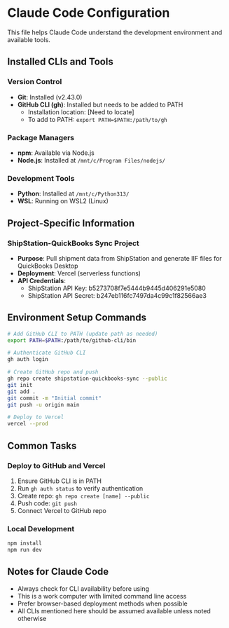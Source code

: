 # Claude Code Configuration

This file helps Claude Code understand the development environment and available tools.

## Installed CLIs and Tools

### Version Control
- **Git**: Installed (v2.43.0)
- **GitHub CLI (gh)**: Installed but needs to be added to PATH
  - Installation location: [Need to locate]
  - To add to PATH: `export PATH=$PATH:/path/to/gh`

### Package Managers
- **npm**: Available via Node.js
- **Node.js**: Installed at `/mnt/c/Program Files/nodejs/`

### Development Tools
- **Python**: Installed at `/mnt/c/Python313/`
- **WSL**: Running on WSL2 (Linux)

## Project-Specific Information

### ShipStation-QuickBooks Sync Project
- **Purpose**: Pull shipment data from ShipStation and generate IIF files for QuickBooks Desktop
- **Deployment**: Vercel (serverless functions)
- **API Credentials**: 
  - ShipStation API Key: b5273708f7e5444b9445d406291e5080
  - ShipStation API Secret: b247eb116fc7497da4c99c1f82566ae3

## Environment Setup Commands

```bash
# Add GitHub CLI to PATH (update path as needed)
export PATH=$PATH:/path/to/github-cli/bin

# Authenticate GitHub CLI
gh auth login

# Create GitHub repo and push
gh repo create shipstation-quickbooks-sync --public
git init
git add .
git commit -m "Initial commit"
git push -u origin main

# Deploy to Vercel
vercel --prod
```

## Common Tasks

### Deploy to GitHub and Vercel
1. Ensure GitHub CLI is in PATH
2. Run `gh auth status` to verify authentication
3. Create repo: `gh repo create [name] --public`
4. Push code: `git push`
5. Connect Vercel to GitHub repo

### Local Development
```bash
npm install
npm run dev
```

## Notes for Claude Code
- Always check for CLI availability before using
- This is a work computer with limited command line access
- Prefer browser-based deployment methods when possible
- All CLIs mentioned here should be assumed available unless noted otherwise